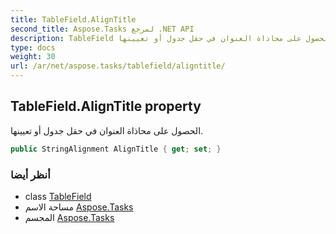 ```yaml
---
title: TableField.AlignTitle
second_title: Aspose.Tasks لمرجع .NET API
description: TableField ملكية. الحصول على محاذاة العنوان في حقل جدول أو تعيينها.
type: docs
weight: 30
url: /ar/net/aspose.tasks/tablefield/aligntitle/
---
```

## TableField.AlignTitle property

الحصول على محاذاة العنوان في حقل جدول أو تعيينها.

```csharp
public StringAlignment AlignTitle { get; set; }
```

### أنظر أيضا

* class [TableField](../)
* مساحة الاسم [Aspose.Tasks](../../tablefield/)
* المجسم [Aspose.Tasks](../../../)


